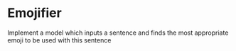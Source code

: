 # Emojifier
Implement a model which inputs a sentence and finds the most appropriate emoji to be used with this sentence 
